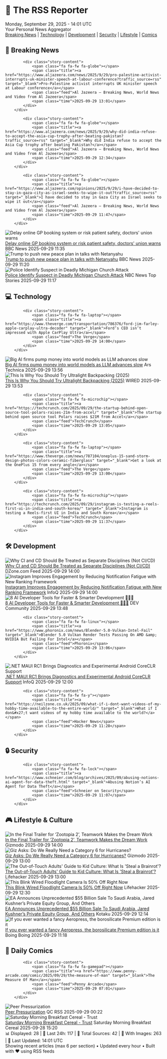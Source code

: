<!-- Processing 54 RSS feeds at 2025-09-29 14:01:41 UTC -->
<!-- Processing: XKCD -->
<!-- Processing: Saturday Morning Breakfast Cereal -->
<!-- Processing: Penny Arcade -->
<!-- Processing: Garfield -->
<!-- Processing: Dilbert -->
<!-- Processing: Cyanide & Happiness -->
<!-- Processing: Girl Genius -->
<!-- Processing: Dinosaur Comics -->
<!-- Processing: CNN Top Stories -->
<!-- Processing: CNN Breaking News -->
<!-- Processing: BBC Breaking News -->
<!-- Processing: Al Jazeera Breaking News -->
<!-- Processing: Associated Press Breaking -->
<!-- Processing: ABC News Breaking -->
<!-- Processing: Guardian World News -->
<!-- Processing: The Verge -->
<!-- Processing: Ars Technica -->
<!-- Processing: O'Reilly Radar -->
<!-- Processing: WIRED -->
<!-- Processing: Slashdot -->
<!-- Processing: Dev.to -->
<!-- Processing: Phoronix Linux News -->
<!-- Processing: It's FOSS -->
<!-- Processing: OMG! Ubuntu -->
<!-- Processing: Ubuntu Blog -->
<!-- Processing: InfoQ -->
<!-- Processing: DZone -->
<!-- Processing: Coding Horror -->
<!-- Processing: Lifehacker -->
<!-- Processing: Gizmodo -->
<!-- Processing: Boing Boing -->
<!-- Processing: Schneier on Security -->
<!-- Generated 11 new posts out of 32 feeds processed -->
<div class="newspaper-header">
    <h1 class="newspaper-title">📰 The RSS Reporter</h1>
    <div class="newspaper-date">Monday, September 29, 2025 - 14:01 UTC</div>
    <div class="newspaper-subtitle">Your Personal News Aggregator</div>
</div>

<div class="newspaper-nav">
    <a href="#breaking">Breaking News</a> |
    <a href="#tech">Technology</a> |
    <a href="#dev">Development</a> |
    <a href="#security">Security</a> |
    <a href="#lifestyle">Lifestyle</a> |
    <a href="#webcomics">Comics</a>
</div>

<div class="news-section breaking-news" id="breaking">
<h2 class="section-header">🚨 Breaking News</h2>
<div class="stories-container">
<div class="story">
            
            <div class="story-content">
                <span class="fa fa-fw fa-globe"></span>
                <span class="title"><a href="https://www.aljazeera.com/news/2025/9/29/pro-palestine-activist-interrupts-uk-minister-speech-at-labour-conference?traffic_source=rss" target="_blank">Pro-Palestine activist interrupts UK minister speech at Labour conference</a></span>
                <span class="feed">Al Jazeera – Breaking News, World News and Video from Al Jazeera</span>
                <span class="time">2025-09-29 13:01</span>
            </div>
        </div>
<div class="story">
            
            <div class="story-content">
                <span class="fa fa-fw fa-globe"></span>
                <span class="title"><a href="https://www.aljazeera.com/news/2025/9/29/why-did-india-refuse-to-accept-the-asia-cup-trophy-after-beating-pakistan?traffic_source=rss" target="_blank">Why did India refuse to accept the Asia Cup trophy after beating Pakistan?</a></span>
                <span class="feed">Al Jazeera – Breaking News, World News and Video from Al Jazeera</span>
                <span class="time">2025-09-29 12:34</span>
            </div>
        </div>
<div class="story">
            
            <div class="story-content">
                <span class="fa fa-fw fa-globe"></span>
                <span class="title"><a href="https://www.aljazeera.com/opinions/2025/9/29/i-have-decided-to-stay-in-gaza-city-as-israel-seeks-to-wipe-it-out?traffic_source=rss" target="_blank">I have decided to stay in Gaza City as Israel seeks to wipe it out</a></span>
                <span class="feed">Al Jazeera – Breaking News, World News and Video from Al Jazeera</span>
                <span class="time">2025-09-29 11:47</span>
            </div>
        </div>
<div class="story">
            <img src="https://ichef.bbci.co.uk/ace/standard/240/cpsprodpb/ff07/live/5a5e1710-9d22-11f0-928c-71dbb8619e94.jpg" alt="Delay online GP booking system or risk patient safety, doctors&#x27; union warns" class="story-image" loading="lazy" onerror="this.style.display='none'">
            <div class="story-content">
                <span class="fa fa-fw fa-flag"></span>
                <span class="title"><a href="https://www.bbc.com/news/articles/cqje8dljz7eo?at_medium=RSS&at_campaign=rss" target="_blank">Delay online GP booking system or risk patient safety, doctors&#x27; union warns</a></span>
                <span class="feed">BBC News</span>
                <span class="time">2025-09-29 11:35</span>
            </div>
        </div>
<div class="story">
            <img src="https://ichef.bbci.co.uk/ace/standard/240/cpsprodpb/24bb/live/c92eae90-9d11-11f0-a8fe-677b0b0b2d56.jpg" alt="Trump to push new peace plan in talks with Netanyahu" class="story-image" loading="lazy" onerror="this.style.display='none'">
            <div class="story-content">
                <span class="fa fa-fw fa-earth-americas"></span>
                <span class="title"><a href="https://www.bbc.com/news/articles/cvgr092lnyyo?at_medium=RSS&at_campaign=rss" target="_blank">Trump to push new peace plan in talks with Netanyahu</a></span>
                <span class="feed">BBC News</span>
                <span class="time">2025-09-29 11:20</span>
            </div>
        </div>
<div class="story">
            <img src="https://media-cldnry.s-nbcnews.com/image/upload/t_fit_1500w/mpx/2704722219/2025_09/1759144672844_tdy_news_7a_vespa_michigan_shooting_250929_1920x1080-582w01.jpg" alt="Police Identify Suspect in Deadly Michigan Church Attack" class="story-image" loading="lazy" onerror="this.style.display='none'">
            <div class="story-content">
                <span class="fa fa-fw fa-broadcast-tower"></span>
                <span class="title"><a href="https://www.today.com/video/michigan-church-shooting-leaves-at-least-4-dead-8-injured-248604229974" target="_blank">Police Identify Suspect in Deadly Michigan Church Attack</a></span>
                <span class="feed">NBC News Top Stories</span>
                <span class="time">2025-09-29 11:17</span>
            </div>
        </div>
</div>
</div>
<div class="news-section tech-news" id="tech">
<h2 class="section-header">💻 Technology</h2>
<div class="stories-container">
<div class="story">
            
            <div class="story-content">
                <span class="fa fa-fw fa-laptop"></span>
                <span class="title"><a href="https://www.theverge.com/transportation/786376/ford-jim-farley-apple-carplay-ultra-decoder" target="_blank">Ford’s CEO isn’t impressed with Apple CarPlay Ultra</a></span>
                <span class="feed">The Verge</span>
                <span class="time">2025-09-29 14:00</span>
            </div>
        </div>
<div class="story">
            <img src="https://cdn.arstechnica.net/wp-content/uploads/2025/09/aifirms-500x500.jpg" alt="Big AI firms pump money into world models as LLM advances slow" class="story-image" loading="lazy" onerror="this.style.display='none'">
            <div class="story-content">
                <span class="fa fa-fw fa-cog"></span>
                <span class="title"><a href="https://arstechnica.com/ai/2025/09/big-ai-firms-pump-money-into-world-models-as-llm-advances-slow/" target="_blank">Big AI firms pump money into world models as LLM advances slow</a></span>
                <span class="feed">Ars Technica</span>
                <span class="time">2025-09-29 13:56</span>
            </div>
        </div>
<div class="story">
            <img src="https://media.wired.com/photos/68d88bfb1d819925304abb29/master/pass/Lunar%20Solo%20Tent%2003%20SOURCE%20Scott%20Gilbertson.jpg" alt="This Is Why You Should Try Ultralight Backpacking (2025)" class="story-image" loading="lazy" onerror="this.style.display='none'">
            <div class="story-content">
                <span class="fa fa-fw fa-bolt"></span>
                <span class="title"><a href="https://www.wired.com/story/what-is-ultralight-backpacking/" target="_blank">This Is Why You Should Try Ultralight Backpacking (2025)</a></span>
                <span class="feed">WIRED</span>
                <span class="time">2025-09-29 13:53</span>
            </div>
        </div>
<div class="story">
            
            <div class="story-content">
                <span class="fa fa-fw fa-microchip"></span>
                <span class="title"><a href="https://techcrunch.com/2025/09/29/the-startup-behind-open-source-tool-polars-raises-21m-from-accel/" target="_blank">The startup behind open source tool Polars raises $21M from Accel</a></span>
                <span class="feed">TechCrunch</span>
                <span class="time">2025-09-29 13:05</span>
            </div>
        </div>
<div class="story">
            
            <div class="story-content">
                <span class="fa fa-fw fa-laptop"></span>
                <span class="title"><a href="https://www.theverge.com/news/787104/oneplus-15-sand-storm-design-photos-colors-ceramic-fiberglass" target="_blank">Get a look at the OnePlus 15 from every angle</a></span>
                <span class="feed">The Verge</span>
                <span class="time">2025-09-29 13:00</span>
            </div>
        </div>
<div class="story">
            
            <div class="story-content">
                <span class="fa fa-fw fa-microchip"></span>
                <span class="title"><a href="https://techcrunch.com/2025/09/29/instagram-is-testing-a-reels-first-ui-in-india-and-south-korea/" target="_blank">Instagram is testing a Reels-first UI in India and South Korea</a></span>
                <span class="feed">TechCrunch</span>
                <span class="time">2025-09-29 11:37</span>
            </div>
        </div>
</div>
</div>
<div class="news-section dev-news" id="dev">
<h2 class="section-header">🛠️ Development</h2>
<div class="stories-container">
<div class="story">
            <img src="https://dz2cdn1.dzone.com/thumbnail?fid=18663224&w=600" alt="Why CI and CD Should Be Treated as Separate Disciplines (Not CI/CD)" class="story-image" loading="lazy" onerror="this.style.display='none'">
            <div class="story-content">
                <span class="fa fa-fw fa-newspaper"></span>
                <span class="title"><a href="https://dzone.com/articles/ci-and-cd-not-cicd" target="_blank">Why CI and CD Should Be Treated as Separate Disciplines (Not CI/CD)</a></span>
                <span class="feed">DZone.com Feed</span>
                <span class="time">2025-09-29 14:00</span>
            </div>
        </div>
<div class="story">
            <img src="https://res.infoq.com/news/2025/09/instagram-notification-ranking/en/headerimage/generatedHeaderImage-1758738378943.jpg" alt="Instagram Improves Engagement by Reducing Notification Fatigue with New Ranking Framework" class="story-image" loading="lazy" onerror="this.style.display='none'">
            <div class="story-content">
                <span class="fa fa-fw fa-info-circle"></span>
                <span class="title"><a href="https://www.infoq.com/news/2025/09/instagram-notification-ranking/?utm_campaign=infoq_content&utm_source=infoq&utm_medium=feed&utm_term=global" target="_blank">Instagram Improves Engagement by Reducing Notification Fatigue with New Ranking Framework</a></span>
                <span class="feed">InfoQ</span>
                <span class="time">2025-09-29 14:00</span>
            </div>
        </div>
<div class="story">
            <img src="https://media2.dev.to/dynamic/image/width=800%2Cheight=%2Cfit=scale-down%2Cgravity=auto%2Cformat=auto/https%3A%2F%2Fdev-to-uploads.s3.amazonaws.com%2Fuploads%2Farticles%2Fn02m09lmirq3abq75nbl.jpg" alt="8 AI Developer Tools for Faster &amp; Smarter Development 👨‍💻🚀" class="story-image" loading="lazy" onerror="this.style.display='none'">
            <div class="story-content">
                <span class="fa fa-fw fa-code"></span>
                <span class="title"><a href="https://dev.to/madza/8-ai-developer-tools-for-faster-smarter-development-gpo" target="_blank">8 AI Developer Tools for Faster &amp; Smarter Development 👨‍💻🚀</a></span>
                <span class="feed">DEV Community</span>
                <span class="time">2025-09-29 13:48</span>
            </div>
        </div>
<div class="story">
            
            <div class="story-content">
                <span class="fa fa-fw fa-linux"></span>
                <span class="title"><a href="https://www.phoronix.com/news/Blender-5.0-Vulkan-Intel-Fail" target="_blank">Blender 5.0 Vulkan Render Tests Passing On AMD &amp; NVIDIA But Failing For Intel</a></span>
                <span class="feed">Phoronix</span>
                <span class="time">2025-09-29 13:06</span>
            </div>
        </div>
<div class="story">
            <img src="https://res.infoq.com/news/2025/09/net-maui-rc1/en/headerimage/header-1758997006843.jpg" alt=".NET MAUI RC1 Brings Diagnostics and Experimental Android CoreCLR Support" class="story-image" loading="lazy" onerror="this.style.display='none'">
            <div class="story-content">
                <span class="fa fa-fw fa-info-circle"></span>
                <span class="title"><a href="https://www.infoq.com/news/2025/09/net-maui-rc1/?utm_campaign=infoq_content&utm_source=infoq&utm_medium=feed&utm_term=global" target="_blank">.NET MAUI RC1 Brings Diagnostics and Experimental Android CoreCLR Support</a></span>
                <span class="feed">InfoQ</span>
                <span class="time">2025-09-29 12:00</span>
            </div>
        </div>
<div class="story">
            
            <div class="story-content">
                <span class="fa fa-fw fa-y"></span>
                <span class="title"><a href="https://neilzone.co.uk/2025/09/what-if-i-dont-want-videos-of-my-hobby-time-available-to-the-entire-world/" target="_blank">What if I don&#x27;t want videos of my hobby time available to the world?</a></span>
                <span class="feed">Hacker News</span>
                <span class="time">2025-09-29 11:28</span>
            </div>
        </div>
</div>
</div>
<div class="news-section security-news" id="security">
<h2 class="section-header">🔒 Security</h2>
<div class="stories-container">
<div class="story">
            
            <div class="story-content">
                <span class="fa fa-fw fa-lock"></span>
                <span class="title"><a href="https://www.schneier.com/blog/archives/2025/09/abusing-notions-ai-agent-for-data-theft.html" target="_blank">Abusing Notion’s AI Agent for Data Theft</a></span>
                <span class="feed">Schneier on Security</span>
                <span class="time">2025-09-29 11:07</span>
            </div>
        </div>
</div>
</div>
<div class="news-section lifestyle-news" id="lifestyle">
<h2 class="section-header">🎮 Lifestyle & Culture</h2>
<div class="stories-container">
<div class="story">
            <img src="https://gizmodo.com/app/uploads/2025/09/zootopia-2-final-trailer-disney-1280x853.jpg" alt="In the Final Trailer for ‘Zootopia 2’, Teamwork Makes the Dream Work" class="story-image" loading="lazy" onerror="this.style.display='none'">
            <div class="story-content">
                <span class="fa fa-fw fa-computer"></span>
                <span class="title"><a href="https://gizmodo.com/zootopia-2-final-trailer-key-huy-quan-2000664942" target="_blank">In the Final Trailer for ‘Zootopia 2’, Teamwork Makes the Dream Work</a></span>
                <span class="feed">Gizmodo</span>
                <span class="time">2025-09-29 14:00</span>
            </div>
        </div>
<div class="story">
            <img src="https://gizmodo.com/app/uploads/2025/09/hurricane-milton-1280x853.jpg" alt="Giz Asks: Do We Really Need a Category 6 for Hurricanes?" class="story-image" loading="lazy" onerror="this.style.display='none'">
            <div class="story-content">
                <span class="fa fa-fw fa-computer"></span>
                <span class="title"><a href="https://gizmodo.com/giz-asks-do-we-really-need-a-category-6-for-hurricanes-2000664420" target="_blank">Giz Asks: Do We Really Need a Category 6 for Hurricanes?</a></span>
                <span class="feed">Gizmodo</span>
                <span class="time">2025-09-29 13:00</span>
            </div>
        </div>
<div class="story">
            <img src="https://lifehacker.com/imagery/articles/01K649GJ4VVE65V8BZDEQYDAGH/hero-image.png" alt="The Out-of-Touch Adults&#x27; Guide to Kid Culture: What Is &#x27;Steal a Brainrot&#x27;?" class="story-image" loading="lazy" onerror="this.style.display='none'">
            <div class="story-content">
                <span class="fa fa-fw fa-life-ring"></span>
                <span class="title"><a href="https://lifehacker.com/entertainment/the-out-of-touch-adults-guide-to-kid-culture-steal-a-brainrot?utm_medium=RSS" target="_blank">The Out-of-Touch Adults&#x27; Guide to Kid Culture: What Is &#x27;Steal a Brainrot&#x27;?</a></span>
                <span class="feed">Lifehacker</span>
                <span class="time">2025-09-29 13:00</span>
            </div>
        </div>
<div class="story">
            <img src="https://lifehacker.com/imagery/articles/01K6A08B613D8D100CWBV0DPQ7/hero-image.png" alt="This Blink Wired Floodlight Camera Is 50% Off Right Now" class="story-image" loading="lazy" onerror="this.style.display='none'">
            <div class="story-content">
                <span class="fa fa-fw fa-life-ring"></span>
                <span class="title"><a href="https://lifehacker.com/tech/blink-wired-floodlight-camera-1080p-video-deal?utm_medium=RSS" target="_blank">This Blink Wired Floodlight Camera Is 50% Off Right Now</a></span>
                <span class="feed">Lifehacker</span>
                <span class="time">2025-09-29 12:30</span>
            </div>
        </div>
<div class="story">
            <img src="https://kotaku.com/app/uploads/2025/09/ea-nextgenerationconsoles-1920x1-1.jpg" alt="EA Announces Unprecedented $55 Billion Sale To Saudi Arabia, Jared Kushner’s Private Equity Group, And Others" class="story-image" loading="lazy" onerror="this.style.display='none'">
            <div class="story-content">
                <span class="fa fa-fw fa-gamepad"></span>
                <span class="title"><a href="https://kotaku.com/ea-sale-saudi-arabia-madden-pif-jared-kushner-2000629829" target="_blank">EA Announces Unprecedented $55 Billion Sale To Saudi Arabia, Jared Kushner’s Private Equity Group, And Others</a></span>
                <span class="feed">Kotaku</span>
                <span class="time">2025-09-29 12:14</span>
            </div>
        </div>
<div class="story">
            <img src="https://i0.wp.com/boingboing.net/wp-content/uploads/2025/09/Aeropress-Premium.jpg?fit=1080%2C922&amp;quality=60&amp;ssl=1" alt="If you ever wanted a fancy Aeropress, the borosilicate Premium edition is it" class="story-image" loading="lazy" onerror="this.style.display='none'">
            <div class="story-content">
                <span class="fa fa-fw fa-arrow-right"></span>
                <span class="title"><a href="https://boingboing.net/2025/09/29/if-you-ever-wanted-a-fancy-aeropress-the-borosilicate-premium-edition-is-it.html" target="_blank">If you ever wanted a fancy Aeropress, the borosilicate Premium edition is it</a></span>
                <span class="feed">Boing Boing</span>
                <span class="time">2025-09-29 11:18</span>
            </div>
        </div>
</div>
</div>
<div class="news-section webcomics-section" id="webcomics">
<h2 class="section-header">🎨 Daily Comics</h2>
<div class="stories-container">
<div class="story">
            
            <div class="story-content">
                <span class="fa fa-fw fa-gamepad"></span>
                <span class="title"><a href="https://www.penny-arcade.com/comic/2025/09/29/the-measure-of-man" target="_blank">The Measure Of Man</a></span>
                <span class="feed">Penny Arcade</span>
                <span class="time">2025-09-29 07:01</span>
            </div>
        </div>
<div class="story">
            <img src="http://www.questionablecontent.net/comics/5667.png" alt="Peer Pressurization" class="story-image" loading="lazy" onerror="this.style.display='none'">
            <div class="story-content">
                <span class="fa fa-fw fa-music"></span>
                <span class="title"><a href="http://questionablecontent.net/view.php?comic=5667" target="_blank">Peer Pressurization</a></span>
                <span class="feed">QC RSS</span>
                <span class="time">2025-09-29 00:22</span>
            </div>
        </div>
<div class="story">
            <img src="https://www.smbc-comics.com/comics/1758680304-20250928.png" alt="Saturday Morning Breakfast Cereal - Trust" class="story-image" loading="lazy" onerror="this.style.display='none'">
            <div class="story-content">
                <span class="fa fa-fw fa-smile"></span>
                <span class="title"><a href="https://www.smbc-comics.com/comic/trust-3" target="_blank">Saturday Morning Breakfast Cereal - Trust</a></span>
                <span class="feed">Saturday Morning Breakfast Cereal</span>
                <span class="time">2025-09-28 15:20</span>
            </div>
        </div>
</div>
</div>

<div class="newspaper-footer">
    <div class="stats">
        📊 Displayed: 28 | 📅 Last 24h: 117 | 📡 Total Sources: 42 | 📸 With Images: 263 |
        🔄 Last Updated: 14:01 UTC
    </div>
    <div class="footer-note">
        Showing recent articles (max 6 per section) • Updated every hour • Built with ❤️ using RSS feeds
    </div>
</div>
